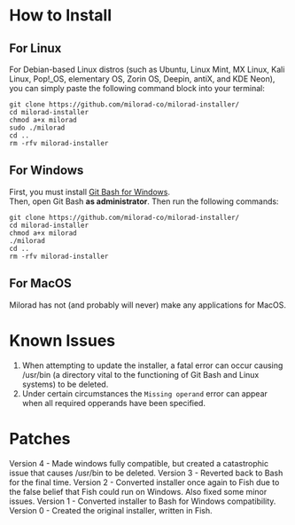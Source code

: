 # How to Install
## For Linux
For Debian-based Linux distros (such as Ubuntu, Linux Mint, MX Linux, Kali Linux, Pop!_OS, elementary OS, Zorin OS, Deepin, antiX, and KDE Neon), you can simply paste the following command block into your terminal:
```
git clone https://github.com/milorad-co/milorad-installer/
cd milorad-installer
chmod a+x milorad
sudo ./milorad
cd ..
rm -rfv milorad-installer
```
## For Windows
First, you must install [Git Bash for Windows](https://git-scm.com/downloads/win).<br>
Then, open Git Bash **as administrator**. Then run the following commands:
```
git clone https://github.com/milorad-co/milorad-installer/
cd milorad-installer
chmod a+x milorad
./milorad
cd ..
rm -rfv milorad-installer
```
## For MacOS
Milorad has not (and probably will never) make any applications for MacOS.
# Known Issues
1. When attempting to update the installer, a fatal error can occur causing /usr/bin (a directory vital to the functioning of Git Bash and Linux systems) to be deleted.
2. Under certain circumstances the `Missing operand` error can appear when all required opperands have been specified.
# Patches
Version 4 - Made windows fully compatible, but created a catastrophic issue that causes /usr/bin to be deleted.
Version 3 - Reverted back to Bash for the final time.
Version 2 - Converted installer once again to Fish due to the false belief that Fish could run on Windows. Also fixed some minor issues.
Version 1 - Converted installer to Bash for Windows compatibility.
Version 0 - Created the original installer, written in Fish.
